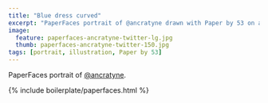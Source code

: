 ```yaml
---
title: "Blue dress curved"
excerpt: "PaperFaces portrait of @ancratyne drawn with Paper by 53 on an iPad."
image: 
  feature: paperfaces-ancratyne-twitter-lg.jpg
  thumb: paperfaces-ancratyne-twitter-150.jpg
tags: [portrait, illustration, Paper by 53]
---
```


PaperFaces portrait of [@ancratyne](http://twitter.com/ancratyne).

{% include boilerplate/paperfaces.html %}
